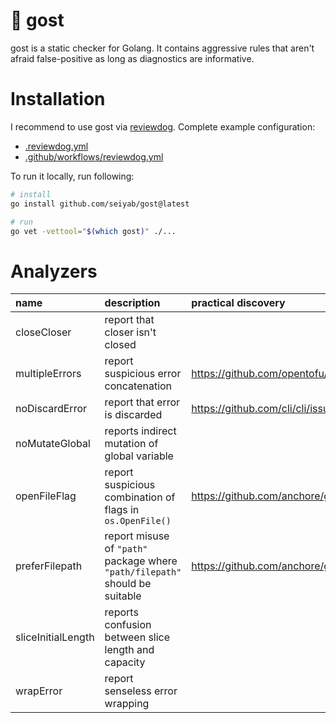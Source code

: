# :ghost: gost

gost is a static checker for Golang. It contains aggressive rules that aren't afraid false-positive as long as diagnostics are informative.

# Installation

I recommend to use gost via [reviewdog](https://github.com/reviewdog/reviewdog).
Complete example configuration:

- [.reviewdog.yml](./.reviewdog.yml)
- [.github/workflows/reviewdog.yml](./.github/workflows/reviewdog.yml)

To run it locally, run following:

```sh
# install
go install github.com/seiyab/gost@latest

# run
go vet -vettool="$(which gost)" ./...
```

# Analyzers

| name               | description                                                                  | practical discovery                             | inspired by                                     |
| :----------------- | :--------------------------------------------------------------------------- | :---------------------------------------------- | :---------------------------------------------- |
| closeCloser        | report that closer isn't closed                                              |                                                 |                                                 |
| multipleErrors     | report suspicious error concatenation                                        | https://github.com/opentofu/opentofu/issues/539 |                                                 |
| noDiscardError     | report that error is discarded                                               | https://github.com/cli/cli/issues/8026          |                                                 |
| noMutateGlobal     | reports indirect mutation of global variable                                 |                                                 | https://pkg.go.dev/vuln/GO-2024-2618            |
| openFileFlag       | report suspicious combination of flags in `os.OpenFile()`                    | https://github.com/anchore/go-logger/pull/13    |                                                 |
| preferFilepath     | report misuse of `"path"` package where `"path/filepath"` should be suitable | https://github.com/anchore/grype/pull/1767      |                                                 |
| sliceInitialLength | reports confusion between slice length and capacity                          |                                                 | https://github.com/dominikh/go-tools/issues/112 |
| wrapError          | report senseless error wrapping                                              |                                                 |                                                 |
